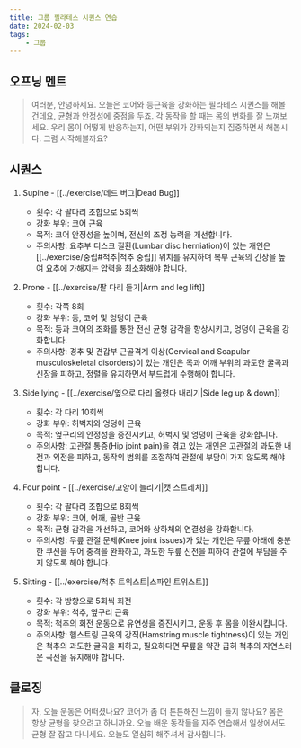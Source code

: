 ```yaml
---
title: 그룹 필라테스 시퀀스 연습
date: 2024-02-03
tags:
    - 그룹
---
```


## 오프닝 멘트

> 여러분, 안녕하세요. 오늘은 코어와 등근육을 강화하는 필라테스 시퀀스를 해볼 건데요, 균형과 안정성에 중점을 두죠. 각 동작을 할 때는 몸의 변화를 잘 느껴보세요. 우리 몸이
> 어떻게 반응하는지, 어떤 부위가 강화되는지 집중하면서 해봅시다. 그럼 시작해볼까요?


## 시퀀스

1. Supine - [[../exercise/데드 버그|Dead Bug]]
      - 횟수: 각 팔다리 조합으로 5회씩
      - 강화 부위: 코어 근육
      - 목적: 코어 안정성을 높이며, 전신의 조정 능력을 개선합니다.
   - 주의사항: 요추부 디스크 질환(Lumbar disc herniation)이 있는 개인은 [[../exercise/중립#척추|척추 중립]]
     위치를 유지하며 복부 근육의 긴장을 높여 요추에 가해지는 압력을 최소화해야 합니다.

2. Prone - [[../exercise/팔 다리 들기|Arm and leg lift]]
    - 횟수: 각쪽 8회
    - 강화 부위: 등, 코어 및 엉덩이 근육
    - 목적: 등과 코어의 조화를 통한 전신 균형 감각을 향상시키고, 엉덩이 근육을 강화합니다.
    - 주의사항: 경추 및 견갑부 근골격계 이상(Cervical and Scapular musculoskeletal disorders)이 있는 개인은 목과 어깨 부위의 과도한 굴곡과 신장을 피하고, 정렬을 유지하면서 부드럽게 수행해야 합니다.
3. Side lying - [[../exercise/옆으로 다리 올렸다 내리기|Side leg up & down]]
    - 횟수: 각 다리 10회씩
    - 강화 부위: 허벅지와 엉덩이 근육
    - 목적: 옆구리의 안정성을 증진시키고, 허벅지 및 엉덩이 근육을 강화합니다.
    - 주의사항: 고관절 통증(Hip joint pain)을 겪고 있는 개인은 고관절의 과도한 내전과 외전을 피하고, 동작의 범위를 조절하여 관절에 부담이 가지 않도록 해야 합니다.
4. Four point - [[../exercise/고양이 늘리기|캣 스트레치]]
    - 횟수: 각 팔다리 조합으로 8회씩
    - 강화 부위: 코어, 어깨, 골반 근육
    - 목적: 균형 감각을 개선하고, 코어와 상하체의 연결성을 강화합니다.
    - 주의사항: 무릎 관절 문제(Knee joint issues)가 있는 개인은 무릎 아래에 충분한 쿠션을 두어 충격을 완화하고, 과도한 무릎 신전을 피하여 관절에 부담을 주지 않도록 해야 합니다.

5. Sitting - [[../exercise/척추 트위스트|스파인 트위스트]]
    - 횟수: 각 방향으로 5회씩 회전
    - 강화 부위: 척추, 옆구리 근육
    - 목적: 척추의 회전 운동으로 유연성을 증진시키고, 운동 후 몸을 이완시킵니다.
    - 주의사항: 햄스트링 근육의 강직(Hamstring muscle tightness)이 있는 개인은 척추의 과도한 굴곡을 피하고, 필요하다면 무릎을 약간 굽혀 척추의 자연스러운 곡선을 유지해야 합니다.

## 클로징

> 자, 오늘 운동은 어떠셨나요? 코어가 좀 더 튼튼해진 느낌이 들지 않나요? 몸은 항상 균형을 찾으려고 하니까요. 오늘 배운 동작들을 자주 연습해서 일상에서도 균형 잘 잡고 다니세요. 오늘도 열심히 해주셔서 감사합니다.
